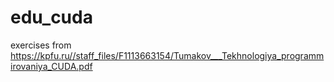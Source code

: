 # edu_cuda

exercises from
https://kpfu.ru//staff_files/F1113663154/Tumakov___Tekhnologiya_programmirovaniya_CUDA.pdf
